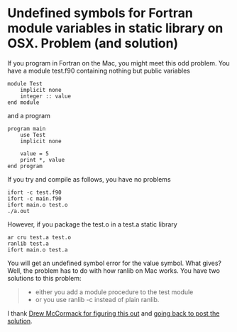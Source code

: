 Undefined symbols for Fortran module variables in static library on OSX. Problem (and solution)
===============================================================================================

If you program in Fortran on the Mac, you might meet this odd problem.
You have a module test.f90 containing nothing but public variables

``` {.fortran}
module Test
    implicit none
    integer :: value
end module
```

and a program

``` {.fortran}
program main
    use Test
    implicit none

    value = 5
    print *, value
end program
```

If you try and compile as follows, you have no problems

``` {.console}
ifort -c test.f90
ifort -c main.f90
ifort main.o test.o
./a.out
```

However, if you package the test.o in a test.a static library

``` {.console}
ar cru test.a test.o
ranlib test.a
ifort main.o test.a
```

You will get an undefined symbol error for the value symbol. What gives?
Well, the problem has to do with how ranlib on Mac works. You have two
solutions to this problem:

> -   either you add a module procedure to the test module
> -   or you use ranlib -c instead of plain ranlib.

I thank [Drew McCormack for figuring this
out](http://lists.apple.com/archives/fortran-dev/2006/May/msg00026.html)
and [going back to post the solution](https://xkcd.com/979/).
